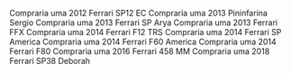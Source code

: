 Compraria uma 2012 Ferrari SP12 EC
Compraria uma 2013 Pininfarina Sergio
Compraria uma 2013 Ferrari SP Arya
Compraria uma 2013 Ferrari FFX
Compraria uma 2014 Ferrari F12 TRS
Compraria uma 2014 Ferrari SP America
Compraria uma 2014 Ferrari F60 America
Compraria uma 2014 Ferrari F80
Compraria uma 2016 Ferrari 458 MM
Compraria uma 2018 Ferrari SP38 Deborah